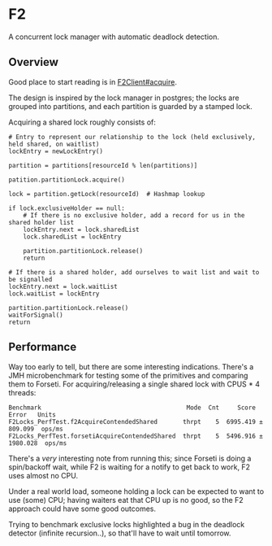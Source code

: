 # F2

A concurrent lock manager with automatic deadlock detection.

## Overview

Good place to start reading is in [F2Client#acquire](src/main/java/com/jakewins/f2/F2Client.java).


The design is inspired by the lock manager in postgres; the locks are grouped into partitions, and each partition
is guarded by a stamped lock.

Acquiring a shared lock roughly consists of:

    # Entry to represent our relationship to the lock (held exclusively, held shared, on waitlist)
    lockEntry = newLockEntry()
    
    partition = partitions[resourceId % len(partitions)]
    
    patition.partitionLock.acquire()
    
    lock = partition.getLock(resourceId)  # Hashmap lookup
    
    if lock.exclusiveHolder == null:
        # If there is no exclusive holder, add a record for us in the shared holder list
        lockEntry.next = lock.sharedList
        lock.sharedList = lockEntry
        
        partition.partitionLock.release()
        return
        
    # If there is a shared holder, add ourselves to wait list and wait to be signalled
    lockEntry.next = lock.waitList
    lock.waitList = lockEntry
    
    partition.partitionLock.release()
    waitForSignal()
    return
 
 
## Performance

Way too early to tell, but there are some interesting indications. There's a JMH microbenchmark for testing some of the
primitives and comparing them to Forseti. For acquiring/releasing a single shared lock with CPUS * 4 threads:

    Benchmark                                        Mode  Cnt     Score      Error   Units
    F2Locks_PerfTest.f2AcquireContendedShared       thrpt    5  6995.419 ±  809.099  ops/ms
    F2Locks_PerfTest.forsetiAcquireContendedShared  thrpt    5  5496.916 ± 1980.028  ops/ms
    
There's a *very* interesting note from running this; since Forseti is doing a spin/backoff wait, while F2 is waiting for
a notify to get back to work, F2 uses almost no CPU.

Under a real world load, someone holding a lock can be expected to want to use (some) CPU; having waiters eat that CPU
up is no good, so the F2 approach could have some good outcomes.

Trying to benchmark exclusive locks highlighted a bug in the deadlock detector (infinite recursion..), so that'll have
to wait until tomorrow.